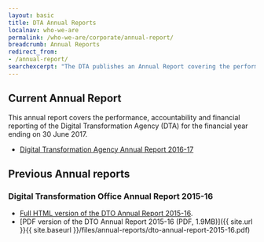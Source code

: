 ```yaml
---
layout: basic
title: DTA Annual Reports
localnav: who-we-are
permalink: /who-we-are/corporate/annual-report/
breadcrumb: Annual Reports
redirect_from:
- /annual-report/
searchexcerpt: "The DTA publishes an Annual Report covering the performance, accountability and financial reporting for each financial year."
---
```


## Current Annual Report

This annual report covers the performance, accountability and financial reporting of the Digital Transformation Agency (DTA) for the financial year ending on 30 June 2017.
- [Digital Transformation Agency Annual Report 2016-17](/who-we-are/corporate/annual-report-16-17/)

## Previous Annual reports

### Digital Transformation Office Annual Report 2015-16
- [Full HTML version of the DTO Annual Report 2015-16](/who-we-are/corporate/annual-report-15-16/cover-letter/).
- [PDF version of the DTO Annual Report 2015-16 (PDF, 1.9MB)]({{ site.url }}{{ site.baseurl }}/files/annual-reports/dto-annual-report-2015-16.pdf)
